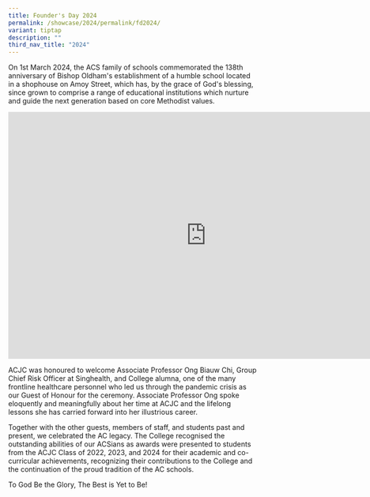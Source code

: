 ```yaml
---
title: Founder's Day 2024
permalink: /showcase/2024/permalink/fd2024/
variant: tiptap
description: ""
third_nav_title: "2024"
---
```

<p>On 1st March 2024, the ACS family of schools commemorated the 138th anniversary
of Bishop Oldham's establishment of a humble school located in a shophouse
on Amoy Street, which has, by the grace of God's blessing, since grown
to comprise a range of educational institutions which nurture and guide
the next generation based on core Methodist values.</p>
<p></p>
<div class="iframe-wrapper">
<iframe height="500" width="800" allowfullscreen="true" frameborder="0" src="https://docs.google.com/presentation/d/e/2PACX-1vSJRGYlRX7jl_5VSxzKDQQO7V7qnrQsyCPChkfyoGDlNOxCMVNkzfKYCwIWqLJm2DfXJJaBuFJhnJsF/embed?start=false&amp;loop=false&amp;delayms=3000"></iframe>
</div>
<p>ACJC was honoured to welcome Associate Professor Ong Biauw Chi, Group
Chief Risk Officer at Singhealth, and College alumna, one of the many frontline
healthcare personnel who led us through the pandemic crisis as our Guest
of Honour for the ceremony. Associate Professor Ong spoke eloquently and
meaningfully about her time at ACJC and the lifelong lessons she has carried
forward into her illustrious career.</p>
<p>Together with the other guests, members of staff, and students past and
present, we celebrated the AC legacy. The College recognised the outstanding
abilities of our ACSians as awards were presented to students from the
ACJC Class of 2022, 2023, and 2024 for their academic and co-curricular
achievements, recognizing their contributions to the College and the continuation
of the proud tradition of the AC schools.</p>
<p></p>
<p>To God Be the Glory, The Best is Yet to Be!</p>